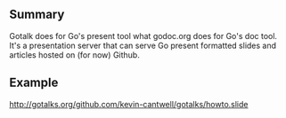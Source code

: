 ## Summary

Gotalk does for Go's present tool what godoc.org does for Go's doc tool. It's a presentation server that can serve Go present formatted slides and articles hosted on (for now) Github. 

## Example

http://gotalks.org/github.com/kevin-cantwell/gotalks/howto.slide